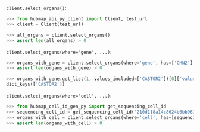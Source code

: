 `client.select_organs()`:
```python
>>> from hubmap_api_py_client import Client, test_url
>>> client = Client(test_url)

>>> all_organs = client.select_organs()
>>> assert len(all_organs) > 0

```

`client.select_organs(where='gene', ...)`:
```python
>>> organs_with_gene = client.select_organs(where='gene', has=['CHN2'], genomic_modality='atac', p_value=0.05)
>>> assert len(organs_with_gene) > 0

>>> organs_with_gene.get_list(1, values_included=['CASTOR2'])[0]['values'].keys()
dict_keys(['CASTOR2'])

```

`client.select_organs(where='cell', ...)`:
```python
>>> from hubmap_cell_id_gen_py import get_sequencing_cell_id
>>> sequencing_cell_id = get_sequencing_cell_id('210d118a14c8624b6bb9610a9062656e','AAACAACGAAACGTGG')
>>> organs_with_cell = client.select_organs(where='cell', has=[sequencing_cell_id])
>>> assert len(organs_with_cell) > 0

```